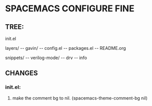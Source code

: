 # SPACEMACS CONFIGURE FINE

## TREE:

init.el

layers/
  -- gavin/
     -- config.el
     -- packages.el
     -- README.org
      
snippets/
  -- verilog-mode/
     -- drv
     -- info
     
## CHANGES

### init.el:
  1. make the comment bg to nil.
     (spacemacs-theme-comment-bg nil)

